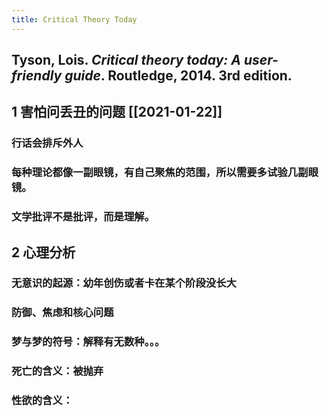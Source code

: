 ```yaml
---
title: Critical Theory Today
---
```


## Tyson, Lois. _Critical theory today: A user-friendly guide_. Routledge, 2014. 3rd edition.
## 1 害怕问丢丑的问题 [[2021-01-22]]
### 行话会排斥外人
### 每种理论都像一副眼镜，有自己聚焦的范围，所以需要多试验几副眼镜。
### 文学批评不是批评，而是理解。
## 2 心理分析
### 无意识的起源：幼年创伤或者卡在某个阶段没长大
### 防御、焦虑和核心问题
### 梦与梦的符号：解释有无数种。。。
### 死亡的含义：被抛弃
### 性欲的含义：
